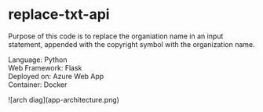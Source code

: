 <h1>replace-txt-api</h1>
Purpose of this code is to replace the organiation name in an input statement, appended with the copyright symbol with the organization name.
<br>
<p>
Language: Python<br>
Web Framework: Flask<br>
Deployed on: Azure Web App<br>
Container: Docker
</p>

<p>
![arch diag](app-architecture.png)
</p>
